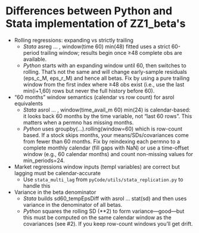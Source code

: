 # Differences between Python and Stata implementation of ZZ1_beta's 
 - Rolling regressions: expanding vs strictly trailing
    - *Stata* asreg … , window(time 60) min(48) fitted uses a strict 60-period trailing window; results begin once ≥48 complete obs are available.
    - *Python* starts with an expanding window until 60, then switches to rolling. That’s not the same and will change early-sample residuals (eps_c_M, eps_r_M) and hence all betas. Fix by using a pure trailing window from the first index where ≥48 obs exist (i.e., use the last min(i+1,60) rows but never the full history before 60).
 - “60 months” window semantics (calendar vs row count) for asrol equivalents
    - *Stata* asrol … , window(time_avail_m 60) min(24) is calendar-based: it looks back 60 months by the time variable, not “last 60 rows”. This matters when a permno has missing months.
    - *Python* uses groupby(...).rolling(window=60) which is row-count based. If a stock skips months, your means/SDs/covariances come from fewer than 60 months. Fix by reindexing each permno to a complete monthly calendar (fill gaps with NaN) or use a time-offset window (e.g., 60 calendar months) and count non-missing values for min_periods=24.
 - Market regressions window inputs (templ variables) are correct but lagging must be calendar-accurate
    - Use `stata_multi_lag` from `pyCode/utils/stata_replication.py` to handle this
 - Variance in the beta denominator
    - *Stata* builds sd60_tempEpsDiff with asrol … stat(sd) and then uses variance in the denominator of all betas.
    - *Python* squares the rolling SD (**2) to form variance—good—but this must be computed on the same calendar window as the covariances (see #2). If you keep row-count windows you’ll get drift.
